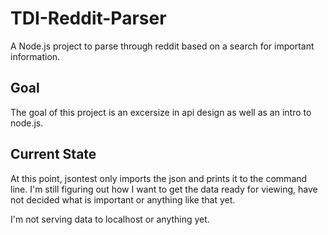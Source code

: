# TDI-Reddit-Parser
A Node.js project to parse through reddit based on a search for important 
information.

## Goal
The goal of this project is an excersize in api design as well as an intro to
node.js.

## Current State
At this point, jsontest only imports the json and prints it to the command
line. I'm still figuring out how I want to get the data ready for viewing, have
not decided what is important or anything like that yet.

I'm not serving data to localhost or anything yet.
